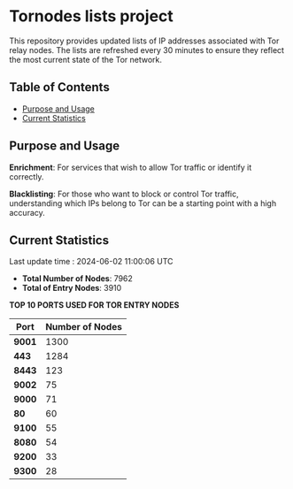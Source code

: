# Tornodes lists project

This repository provides updated lists of IP addresses associated with Tor relay nodes. The lists are refreshed every 30 minutes to ensure they reflect the most current state of the Tor network.

## Table of Contents

- [Purpose and Usage](#purpose-and-usage)
- [Current Statistics](#current-statistics)


## Purpose and Usage

**Enrichment**: For services that wish to allow Tor traffic or identify it correctly.

**Blacklisting**: For those who want to block or control Tor traffic, understanding which IPs belong to Tor can be a starting point with a high accuracy.

## Current Statistics

Last update time : 2024-06-02 11:00:06 UTC

- **Total Number of Nodes**: 7962
- **Total of Entry Nodes**: 3910

**TOP 10 PORTS USED FOR TOR ENTRY NODES**

| **Port** | **Number of Nodes** |
|------|-----------------|
| **9001**   | 1300  |
| **443**   | 1284  |
| **8443**   | 123  |
| **9002**   | 75  |
| **9000**   | 71  |
| **80**   | 60  |
| **9100**   | 55  |
| **8080**   | 54  |
| **9200**   | 33  |
| **9300**   | 28  |

